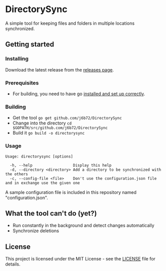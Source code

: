 # DirectorySync

A simple tool for keeping files and folders in multiple locations synchronized.

## Getting started

### Installing

Download the latest release from the [releases page](https://github.com/j6b72/DirectorySync/releases).

### Prerequisites

- For building, you need to have go [installed and set up correctly](https://golang.org/doc/install).

### Building

- Get the tool `go get github.com/j6b72/DirectorySync`
- Change into the directory `cd $GOPATH/src/github.com/j6b72/DirectorySync`
- Build it `go build -o directorysync`

### Usage

```
Usage: directorysync [options] 

  -h, --help                  Display this help
  -d, --directory <directory> Add a directory to be synchronized with the others
  -c, --config-file <file>    Don't use the configuration.json file and in exchange use the given one
```

A sample configuration file is included in this repository named "configuration.json".

## What the tool can't do (yet?)

- Run constantly in the background and detect changes automatically
- Synchronize deletions

## License

This project is licensed under the MIT License - see the [LICENSE](LICENSE) file for details.